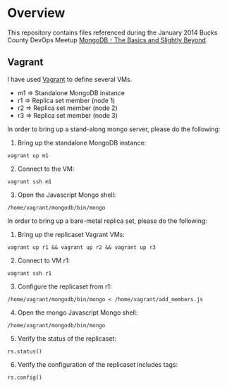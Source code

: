# Overview

This repository contains files referenced during the January 2014 Bucks County DevOps Meetup [MongoDB - The Basics and Slightly Beyond](http://www.meetup.com/Bucks-County-DevOps/events/153800082/).

## Vagrant

I have used [Vagrant](http://www.vagrantup.com/) to define several VMs.

* m1 => Standalone MongoDB instance
* r1 => Replica set member (node 1)
* r2 => Replica set member (node 2)
* r3 => Replica set member (node 3)

In order to bring up a stand-along mongo server, please do the following:

1. Bring up the standalone MongoDB instance:
```
vagrant up m1
```
2. Connect to the VM:
```
vagrant ssh m1
```
3. Open the Javascript Mongo shell:
```
/home/vagrant/mongodb/bin/mongo
```



In order to bring up a bare-metal replica set, please do the following:

1. Bring up the replicaset Vagrant VMs:
```
vagrant up r1 && vagrant up r2 && vagrant up r3
```
2. Connect to VM r1:
```
vagrant ssh r1
```
3. Configure the replicaset from r1:
```
/home/vagrant/mongodb/bin/mongo < /home/vagrant/add_members.js
```
4. Open the mongo Javascript Mongo shell:
```
/home/vagrant/mongodb/bin/mongo
```
5. Verify the status of the replicaset:
```
rs.status()
```
6.  Verify the configuration of the replicaset includes tags:
```
rs.config()
```
